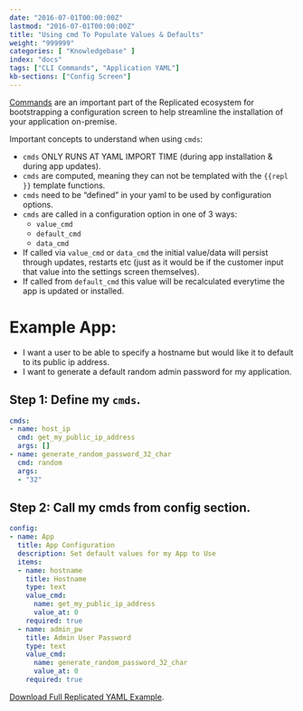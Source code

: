 ```yaml
---
date: "2016-07-01T00:00:00Z"
lastmod: "2016-07-01T00:00:00Z"
title: "Using cmd To Populate Values & Defaults"
weight: "999999"
categories: [ "Knowledgebase" ]
index: "docs"
tags: ["CLI Commands", "Application YAML"]
kb-sections: ["Config Screen"]
---
```


[Commands](/docs/packaging-an-application/commands/) are an important part of the Replicated ecosystem for bootstrapping a configuration screen to help streamline the installation of your application on-premise.

Important concepts to understand when using `cmds`:

- `cmds` ONLY RUNS AT YAML IMPORT TIME (during app installation & during app updates).
- `cmds` are computed, meaning they can not be templated with the `{{repl }}` template functions.
- `cmds` need to be “defined” in your yaml to be used by configuration options.
- `cmds` are called in a configuration option in one of 3 ways:
  - `value_cmd`
  - `default_cmd`
  - `data_cmd`
- If called via `value_cmd` or `data_cmd` the initial value/data will persist through updates, restarts etc (just as it would be if the customer input that value into the settings screen themselves).
- If called from `default_cmd` this value will be recalculated everytime the app is updated or installed.

# Example App:

- I want a user to be able to specify a hostname but would like it to default to its public ip address.
- I want to generate a default random admin password for my application.

## Step 1: Define my `cmds`.

```yaml
cmds:
- name: host_ip
  cmd: get_my_public_ip_address
  args: []
- name: generate_random_password_32_char
  cmd: random
  args:
  - "32"
```

## Step 2: Call my cmds from config section.

```yaml
config:
- name: App
  title: App Configuration
  description: Set default values for my App to Use
  items:
  - name: hostname
    title: Hostname
    type: text
    value_cmd:
      name: get_my_public_ip_address
      value_at: 0
    required: true
  - name: admin_pw
    title: Admin User Password
    type: text
    value_cmd:
      name: generate_random_password_32_char
      value_at: 0
    required: true
```

[Download Full Replicated YAML Example](https://github.com/replicatedhq/repl-yaml-samples/blob/master/apps/example_commands_app.yml).
